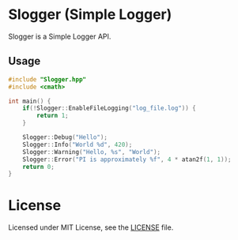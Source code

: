 # Slogger (Simple Logger)

Slogger is a Simple Logger API.

## Usage
```c++
#include "Slogger.hpp"
#include <cmath>

int main() {
    if(!Slogger::EnableFileLogging("log_file.log")) {
        return 1;
    }

    Slogger::Debug("Hello");
    Slogger::Info("World %d", 420);
    Slogger::Warning("Hello, %s", "World");
    Slogger::Error("PI is approximately %f", 4 * atan2f(1, 1));
    return 0;
}
```

# License
Licensed under MIT License, see the [LICENSE](./LICENSE) file.